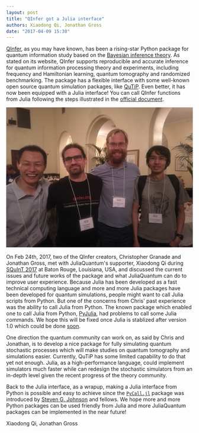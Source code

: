 ```yaml
---
layout: post
title: "QInfer got a Julia interface"
authors: Xiaodong Qi, Jonathan Gross
date: "2017-04-09 15:30"
---
```


[QInfer](http://qinfer.org/), as you may have known, has been a rising-star Python package for quantum information study based on the [Bayesian inference theory](https://en.wikipedia.org/wiki/Bayesian_inference).
As stated on its website, QInfer supports reproducible and accurate inference for quantum information processing theory and experiments, including frequency and Hamiltonian learning, quantum tomography and randomized benchmarking.
The package has a flexible interface with some well-known open source quantum simulation packages, like [QuTiP](http://qutip.org/).
Even better, it has now been equipped with a Julia interface!
You can call QInfer functions from Julia following the steps illustrated in the [official document](http://docs.qinfer.org/en/latest/guide/interop.html#julia-interoperability).


![QInfer and JuliaQuantum meetup--left to right are Xiaodong Qi, Christopher Granade, Jonathan Gross and CQuIC fellow Ninnat Dangniam.](/images/Meetups/qinfermeetup.jpg)

On Feb 24th, 2017, two of the QInfer creators, Christopher Granade and Jonathan Gross, met with JuliaQuantum's supporter, Xiaodong Qi during [SQuInT 2017](http://physics.unm.edu/SQuInT/2017/index.php) at Baton Rouge, Louisiana, USA, and discussed the current issues and future works of the package and what JuliaQuantum can do to improve user experience.
Because Julia has been developed as a fast technical computing language and more and more Julia packages have been developed for quantum simulations, people might want to call Julia scripts from Python.
But one of the concerns from Chris' past experience was the ability to call Julia from Python.
The known package which enabled one to call Julia from Python, [PyJulia](https://github.com/JuliaPy/pyjulia), had problems to call some Julia commands.
We hope this will be fixed once Julia is stablized after version 1.0 which could be done [soon](https://discourse.julialang.org/t/julia-1-0-in-2017/1830/12).

One direction the quantum community can work on, as said by Chris and Jonathan, is to develop a nice package for fully simulating quantum stochastic processes which will make studies on quantum tomography and simulations easier.
Currently, QuTiP has some limited capability to do that yet not enough.
Julia, as a high-performance language, could implement simulators much faster while can redesign the stochastic simulators from an in-depth level given the recent progress of the theory community.

Back to the Julia interface, as a wrapup, making a Julia interface from Python is possible and easy to achieve since the [`PyCall.jl`](https://github.com/stevengj/PyCall.jl) package was introduced by [Steven G. Johnson](http://math.mit.edu/~stevenj/) and fellows.
We hope more and more Python packages can be used friendly from Julia and more JuliaQuantum packages can be implemented in the near future!

Xiaodong Qi, Jonathan Gross
